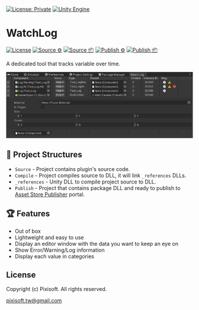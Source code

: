 [![License: Private](https://img.shields.io/badge/License-Private-green.svg)](https://github.com/Pixisoft/WatchLog/blob/master/COPYING)
[![Unity Engine](https://img.shields.io/badge/unity-2021.2.0f1-black.svg?style=flat&logo=unity&cacheSeconds=2592000)](https://unity3d.com/get-unity/download/archive)

# WatchLog

[![License](https://github.com/Pixisoft/WatchLog/actions/workflows/license.yml/badge.svg)](https://github.com/Pixisoft/WatchLog/actions/workflows/license.yml)
[![Source ⚙️](https://github.com/Pixisoft/WatchLog/actions/workflows/source_build.yml/badge.svg)](https://github.com/Pixisoft/WatchLog/actions/workflows/source_build.yml)
[![Source 📦](https://github.com/Pixisoft/WatchLog/actions/workflows/source_package.yml/badge.svg)](https://github.com/Pixisoft/WatchLog/actions/workflows/source_package.yml)
[![Publish ⚙️](https://github.com/Pixisoft/WatchLog/actions/workflows/publish_build.yml/badge.svg)](https://github.com/Pixisoft/WatchLog/actions/workflows/publish_build.yml)
[![Publish 📦](https://github.com/Pixisoft/WatchLog/actions/workflows/publish_package.yml/badge.svg)](https://github.com/Pixisoft/WatchLog/actions/workflows/publish_package.yml)

A dedicated tool that tracks variable over time.

<p align="center">
  <img src="./etc/demo.png"/>
</p>

## 📁 Project Structures

* `Source` - Project contains plugin's source code.
* `Compile` - Project compiles source to DLL, it will link `_references` DLLs.
* `_references` - Unity DLL to compile project source to DLL.
* `Publish` - Project that contains package DLL and ready to publish to [Asset Store Publisher](https://publisher.assetstore.unity3d.com/info.html?_gl=1*1fwg1ij*_ga*MTg0NjU4MTc4NC4xNjAwMzQ5NzM3*_ga_1S78EFL1W5*MTYyNDI3MzU4Ni40Ni4wLjE2MjQyNzM1ODYuNjA.&_ga=2.77544981.1416380940.1624186429-1846581784.1600349737) portal.

## 🏆 Features

* Out of box
* Lightweight and easy to use
* Display an editor window with the data you want to keep an eye on
* Show Error/Warning/Log information
* Display each value in categories

## License

Copyright (c) Pixisoft. All rights reserved.

pixisoft.tw@gmail.com
